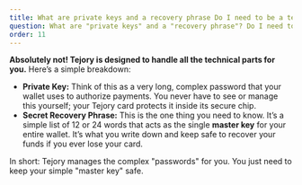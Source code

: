 ```yaml
---
title: What are private keys and a recovery phrase Do I need to be a technical expert
question: What are "private keys" and a "recovery phrase"? Do I need to be a technical expert?
order: 11
---
```

**Absolutely not! Tejory is designed to handle all the technical parts for you.** Here’s a simple breakdown:

- **Private Key:** Think of this as a very long, complex password that your wallet uses to authorize payments. You never have to see or manage this yourself; your Tejory card protects it inside its secure chip.
- **Secret Recovery Phrase:** This is the one thing you need to know. It’s a simple list of 12 or 24 words that acts as the single **master key** for your entire wallet. It’s what you write down and keep safe to recover your funds if you ever lose your card.

In short: Tejory manages the complex "passwords" for you. You just need to keep your simple "master key" safe.
